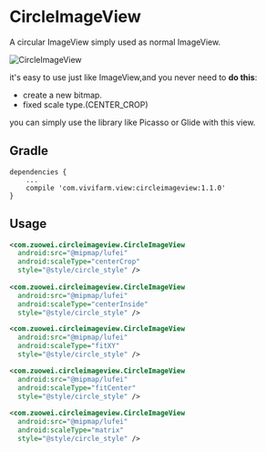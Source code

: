 # CircleImageView
A circular ImageView simply used as normal ImageView.

![CircleImageView](https://github.com/zuoweitan/CircleImageView/raw/master/screen_shot.png)

it's easy to use just like ImageView,and you never need to **do this**:

* create a new bitmap.
* fixed scale type.(CENTER_CROP)

you can simply use the library like Picasso or Glide with this view.

Gradle
------
```
dependencies {
    ...
    compile 'com.vivifarm.view:circleimageview:1.1.0'
}
```

Usage
-----
```xml
<com.zuowei.circleimageview.CircleImageView
  android:src="@mipmap/lufei"
  android:scaleType="centerCrop"
  style="@style/circle_style" />
  
<com.zuowei.circleimageview.CircleImageView
  android:src="@mipmap/lufei"
  android:scaleType="centerInside"
  style="@style/circle_style" />

<com.zuowei.circleimageview.CircleImageView
  android:src="@mipmap/lufei"
  android:scaleType="fitXY"
  style="@style/circle_style" />

<com.zuowei.circleimageview.CircleImageView
  android:src="@mipmap/lufei"
  android:scaleType="fitCenter"
  style="@style/circle_style" />
  
<com.zuowei.circleimageview.CircleImageView
  android:src="@mipmap/lufei"
  android:scaleType="matrix"
  style="@style/circle_style" />

```
